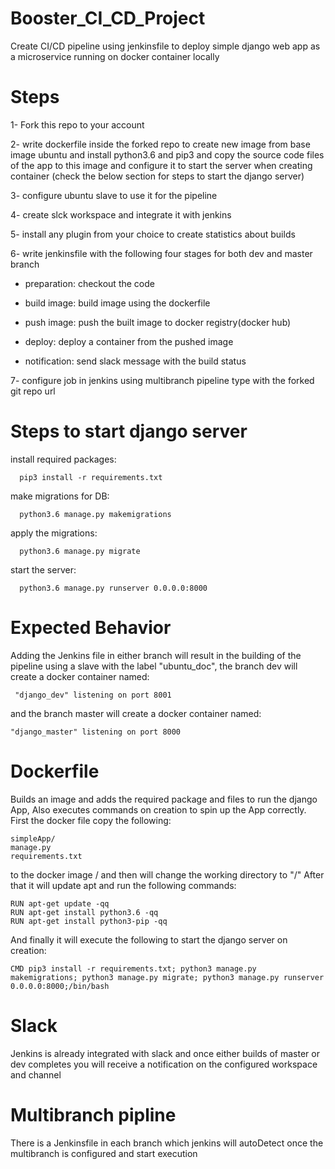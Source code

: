 # Booster_CI_CD_Project

Create CI/CD pipeline using jenkinsfile to deploy simple django web app as a microservice running on docker container locally

# Steps

1- Fork this repo to your account

2- write dockerfile inside the forked repo to create new image from base image ubuntu and install python3.6 and pip3 and copy the source code files of the app to this image and configure it to start the server when creating container (check the below section for steps to start the django server) 

3- configure ubuntu slave to use it for the pipeline

4- create slck workspace and integrate it with jenkins

5- install any plugin from your choice to create statistics about builds

6- write jenkinsfile with the following four stages for both dev and master branch

- preparation: checkout the code

- build image: build image using the dockerfile

- push image: push the built image to docker registry(docker hub)

- deploy: deploy a container from the pushed image

- notification: send slack message with the build status


7- configure job in jenkins using multibranch pipeline type with the forked git repo url





# Steps to start django server


  install required packages:

      pip3 install -r requirements.txt

  make migrations for DB:

      python3.6 manage.py makemigrations

  apply the migrations:

      python3.6 manage.py migrate

  start the server:

      python3.6 manage.py runserver 0.0.0.0:8000
      
      
      
      
# Expected Behavior

Adding the Jenkins file in either branch will result in the building of the pipeline using a slave with the label "ubuntu_doc",
the branch dev will create a docker container named: 

     "django_dev" listening on port 8001 
      
    
and the branch master will create a docker container named:

    "django_master" listening on port 8000 

# Dockerfile 
Builds an image and adds the required package and files to run the django App, Also executes commands on creation to spin up the App correctly.
First the docker file copy the following:

    simpleApp/
    manage.py
    requirements.txt
    
to the docker image /
and then will change the working directory to "/"
After that it will update apt and run the following commands:

    RUN apt-get update -qq
    RUN apt-get install python3.6 -qq
    RUN apt-get install python3-pip -qq
    
And finally it will execute the following to start the django server on creation:
    
    CMD pip3 install -r requirements.txt; python3 manage.py makemigrations; python3 manage.py migrate; python3 manage.py runserver 0.0.0.0:8000;/bin/bash
    

# Slack
Jenkins is already integrated with slack and once either builds of master or dev completes you will receive a notification on the configured workspace and channel

# Multibranch pipline
There is a Jenkinsfile in each branch which jenkins will autoDetect once the multibranch is configured and start execution
